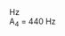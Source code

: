 <!doctype html>
<html>
<head>
  <meta charset="utf-8">
  <meta name="viewport" content="width=device-width,initial-scale=1,user-scalable=no">
  <title>Online Tuner</title>
  <link rel="stylesheet" href="style.css">
</head>
<body>
<canvas class="frequency-bars"></canvas>
<div class="meter">
  <div class="meter-dot"></div>
  <div class="meter-pointer"></div>
</div>
<div class="notes">
  <div class="notes-list"></div>
  <div class="frequency"> <span>Hz</span></div>
</div>
<div class="a4">A<sub>4</sub> = <span>440</span> Hz</div>
<script src="https://cdn.jsdelivr.net/npm/sweetalert2@9"></script>
<script src="aubio.js"></script>
<script src="tuner.js"></script>
<script src="meter.js"></script>
<script src="frequency-bars.js"></script>
<script src="notes.js"></script>
<script src="app.js"></script>
</body>
</html>
